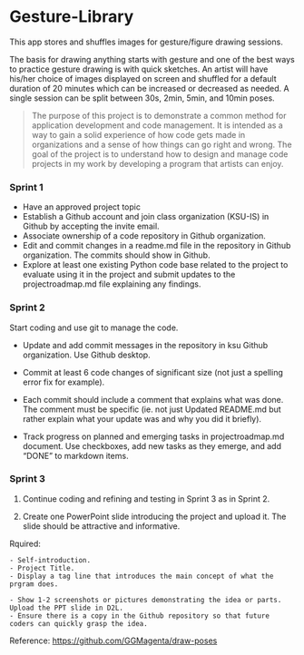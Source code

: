 # Gesture-Library
This app stores and shuffles images for gesture/figure drawing sessions.

The basis for drawing anything starts with gesture and one of the best ways to practice gesture drawing is with quick sketches. An artist will have his/her choice of images
displayed on screen and shuffled for a default duration of 20 minutes which can be increased or decreased as needed. A single session can be split between 30s, 2min, 5min, and
10min poses.

> The purpose of this project is to demonstrate a common method for application development and code management. It is intended as a way to gain a solid experience of how code gets made in organizations and a sense of how things can go right and wrong. The goal of the project is to understand how to design and manage code projects in my work by developing a program that artists can enjoy. 


### Sprint 1   

- Have an approved project topic
- Establish a Github account and join class organization (KSU-IS) in Github by accepting the invite email.
- Associate ownership of a code repository in Github organization.
- Edit and commit changes in a readme.md file in the repository in Github organization. The commits should show in Github.
- Explore at least one existing Python code base related to the project to evaluate using it in the project and submit updates to the projectroadmap.md file explaining any findings. 


### Sprint 2  

Start coding and use git to manage the code. 

- Update and add commit messages in the repository in ksu Github organization. Use Github desktop. 
- Commit at least 6 code changes of significant size (not just a spelling error fix for example). 
- Each commit should include a comment that explains what was done. The comment must be specific (ie. not just Updated README.md but rather explain what your update was and why you did it briefly).

- Track progress on planned and emerging tasks in projectroadmap.md document. Use checkboxes, add new tasks as they emerge, and add “DONE” to markdown items.


###  Sprint 3  

1. Continue coding and refining and testing in Sprint 3 as in Sprint 2.

2. Create one PowerPoint slide introducing the project and upload it. The slide should be attractive and informative. 

Rquired:
```
- Self-introduction.
- Project Title.
- Display a tag line that introduces the main concept of what the prgram does.

- Show 1-2 screenshots or pictures demonstrating the idea or parts. Upload the PPT slide in D2L. 
- Ensure there is a copy in the Github repository so that future coders can quickly grasp the idea.
```

Reference: https://github.com/GGMagenta/draw-poses